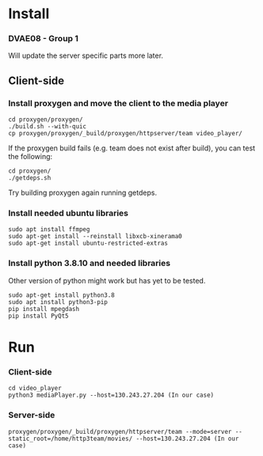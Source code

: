 # Install
### DVAE08 - Group 1 
Will update the server specific parts more later.

## Client-side

### Install proxygen and move the client to the media player
```
cd proxygen/proxygen/
./build.sh --with-quic
cp proxygen/proxygen/_build/proxygen/httpserver/team video_player/
```

If the proxygen build fails (e.g. team does not exist after build), you can test the following:
```
cd proxygen/
./getdeps.sh
```
Try building proxygen again running getdeps.

### Install needed ubuntu libraries
```
sudo apt install ffmpeg
sudo apt-get install --reinstall libxcb-xinerama0
sudo apt-get install ubuntu-restricted-extras
```

### Install python 3.8.10 and needed libraries
Other version of python might work but has yet to be tested.
```
sudo apt-get install python3.8
sudo apt install python3-pip
pip install mpegdash
pip install PyQt5
```
# Run

### Client-side

```
cd video_player
python3 mediaPlayer.py --host=130.243.27.204 (In our case)
```

### Server-side

```
proxygen/proxygen/_build/proxygen/httpserver/team --mode=server --static_root=/home/http3team/movies/ --host=130.243.27.204 (In our case)
```
